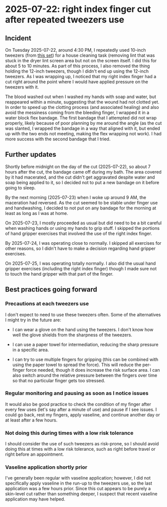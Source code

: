 # 2025-07-22: right index finger cut after repeated tweezers use

## Incident

On Tuesday 2025-07-22, around 4:30 PM, I repeatedly used 10-inch
tweezers (from [this
set](https://www.amazon.com/dp/B08PV6F4MR?ref=ppx_yo2ov_dt_b_fed_asin_title))
for a house cleaning task (removing lint that was stuck in the dryer
lint screen area but not on the screen itself. I did this for about 5
to 10 minutes. As part of this process, I also removed the thing
holding the 12-inch tweezers, though I didn't end up using the 12-inch
tweezers. As I was wrapping up, I noticed that my right index finger
had a cut right around the point where I would have applied pressure
on the tweezers with it.

The blood washed out when I washed my hands with soap and water, but
reappeared within a minute, suggesting that the wound had not clotted
yet. In order to speed up the clotting process (and associated
healing) and also avoid the messiness coming from the bleeding finger,
I wrapped it in a water block flex bandage. The first bandage that I
attempted did not wrap properly, likely because of poor planning by me
around the angle (as the cut was slanted, I wrapped the bandage in a
way that aligned with it, but ended up with the two ends not meeting,
making the flex wrapping not work). I had more success with the second
bandage that I tried.

## Further updates

Shortly before midnight on the day of the cut (2025-07-22), so about 7
hours after the cut, the bandage came off during my bath. The area
covered by it had macerated, and the cut didn't get aggravated despite
water and soap being applied to it, so I decided not to put a new
bandage on it before going to sleep.

By the next morning (2025-07-23) when I woke up around 9 AM, the
maceration had reversed. As the cut seemed to be stable under finger
use and handwashing, I decided to not put on any bandage for the
morning at least as long as I was at home.

On 2025-07-23, I mostly proceeded as usual but did need to be a bit
careful when washing hands or using my hands to grip stuff. I skipped
the portions of hand gripper exercises that involved the use of the
right index finger.

By 2025-07-24, I was operating close to normally. I skipped all
exercises for other reasons, so I didn't have to make a decision
regarding hand gripper exercises.

On 2025-07-25, I was operating totally normally. I also did the usual
hand gripper exercises (including the right index finger) though I
made sure not to touch the hand gripper with that part of the finger.

## Best practices going forward

### Precautions at each tweezers use

I don't expect to need to use these tweezers often. Some of the
alternatives I might try in the future are:

* I can wear a glove on the hand using the tweezers. I don't know how
  well the glove shields from the sharpness of the tweezers.

* I can use a paper towel for intermediation, reducing the sharp
  pressure in a specific area.

* I can try to use multiple fingers for gripping (this can be combined
  with using the paper towel to spread the force). This will reduce
  the per-finger force needed, though it does increase the risk
  surface area. I can also switch around the relative pressure between
  the fingers over time so that no particular finger gets too
  stressed.

### Regular monitoring and pausing as soon as I notice issues

It would also be good practice to check the condition of my finger
after every few uses (let's say after a minute of use) and pause if I
see issues. I could go back, rest my fingers, apply vaseline, and
continue another day or at least after a few hours.

### Not doing this during times with a low risk tolerance

I should consider the use of such tweezers as risk-prone, so I should
avoid doing this at times with a low risk tolerance, such as right
before travel or right before an appointment.

### Vaseline application shortly prior

I've generally been regular with vaseline application; however, I did
not specifically apply vaseline in the run-up to the tweezers use, so
the last application was a few hours prior. Since this cut appears to
be purely a skin-level cut rather than something deeper, I suspect
that recent vaseline application may have helped.
